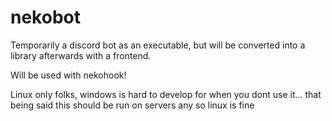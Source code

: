 # nekobot

Temporarily a discord bot as an executable, but will be converted into a library afterwards with a frontend.

Will be used with nekohook!

Linux only folks, windows is hard to develop for when you dont use it... that being said this should be run on servers any so linux is fine
